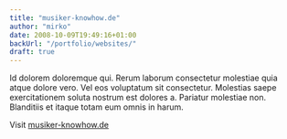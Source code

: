 ```yaml
---
title: "musiker-knowhow.de"
author: "mirko"
date: 2008-10-09T19:49:16+01:00
backUrl: "/portfolio/websites/"
draft: true
---
```


Id dolorem doloremque qui. Rerum laborum consectetur molestiae quia atque dolore vero. Vel eos voluptatum sit consectetur. Molestias saepe exercitationem soluta nostrum est dolores a. Pariatur molestiae non. Blanditiis et itaque totam eum omnis in harum.

Visit [musiker-knowhow.de](http://www.musiker-knowhow.de)

